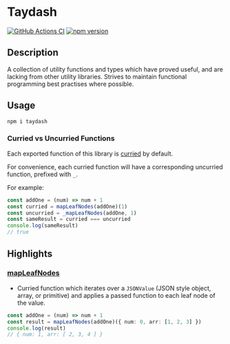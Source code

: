# Taydash

[![GitHub Actions CI](https://github.com/taylorsweetman/taydash/workflows/CI/badge.svg?branch=main)](https://github.com/taylorsweetman/taydash/actions)
[![npm version](https://badge.fury.io/js/taydash.svg)](https://www.npmjs.com/package/taydash)

## Description

A collection of utility functions and types which have proved useful, and are lacking from other utility libraries. Strives to maintain functional programming best practises where possible.

## Usage

```shell
npm i taydash
```

### Curried vs Uncurried Functions

Each exported function of this library is [curried](https://en.wikipedia.org/wiki/Currying) by default.

For convenience, each curried function will have a corresponding uncurried function, prefixed with `_`.

For example:

```typescript
const addOne = (num) => num + 1
const curried = mapLeafNodes(addOne)(1)
const uncurried = _mapLeafNodes(addOne, 1)
const sameResult = curried === uncurried
console.log(sameResult)
// true
```

## Highlights

### [mapLeafNodes](https://github.com/taylorsweetman/taydash/blob/main/src/functions/mapLeafNodes.ts)

- Curried function which iterates over a `JSONValue` (JSON style object, array, or primitive) and applies a passed function to each leaf node of the value.

```typescript
const addOne = (num) => num + 1
const result = mapLeafNodes(addOne)({ num: 0, arr: [1, 2, 3] })
console.log(result)
// { num: 1, arr: [ 2, 3, 4 ] }
```
